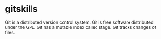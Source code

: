 # gitskills
Git is a distributed version control system.
Git is free software distributed under the GPL.
Git has a mutable index called stage.
Git tracks changes of files.
